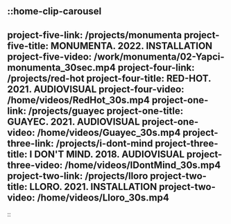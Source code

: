 ::home-clip-carousel
---
project-five-link: /projects/monumenta
project-five-title: MONUMENTA. 2022. INSTALLATION
project-five-video: /work/monumenta/02-Yapci-monumenta_30sec.mp4
project-four-link: /projects/red-hot
project-four-title: RED-HOT. 2021. AUDIOVISUAL
project-four-video: /home/videos/RedHot_30s.mp4
project-one-link: /projects/guayec
project-one-title: GUAYEC. 2021. AUDIOVISUAL
project-one-video: /home/videos/Guayec_30s.mp4
project-three-link: /projects/i-dont-mind
project-three-title: I DON'T MIND. 2018. AUDIOVISUAL
project-three-video: /home/videos/IDontMind_30s.mp4
project-two-link: /projects/lloro
project-two-title: LLORO. 2021. INSTALLATION
project-two-video: /home/videos/Lloro_30s.mp4
---
::
